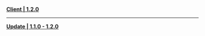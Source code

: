 **[Client | 1.2.0](https://hk4e-download.oss-cn-shanghai.aliyuncs.com/client_app/pc_mihoyo/20201223_267c0ad2673e87a2/YuanShen_1.2.0.zip)**

---

**[Update | 1.1.0 - 1.2.0](https://hk4e-download.oss-cn-shanghai.aliyuncs.com/client_app/update/hk4e_cn/18/1.1.0_1.2.0_diff_KcCtyQqL.zip)**
